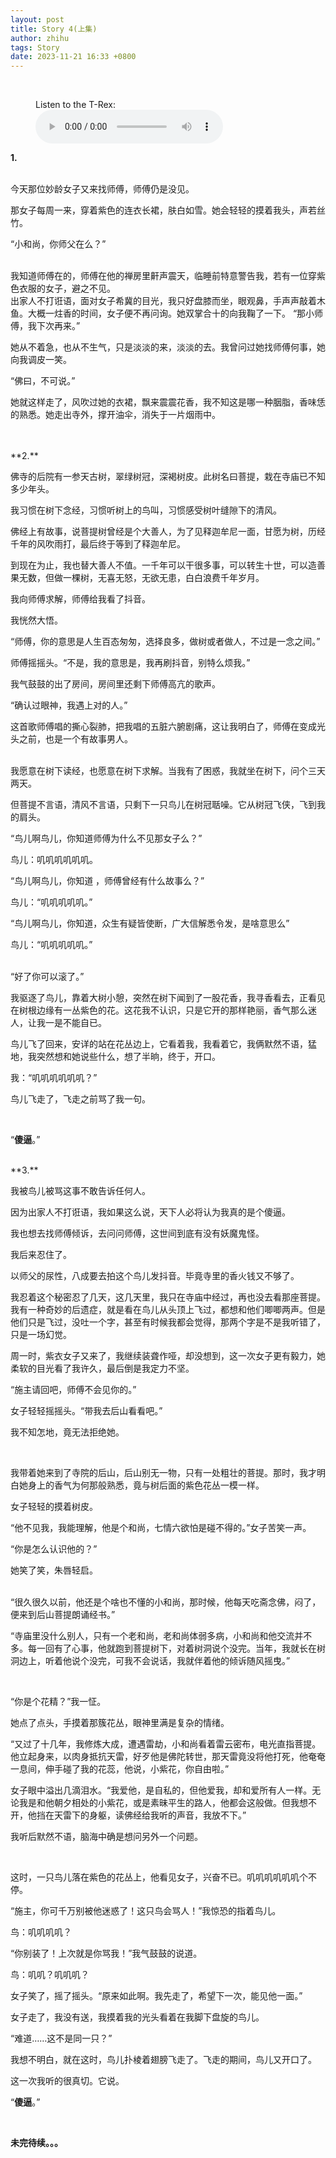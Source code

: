 ```yaml
---
layout: post
title: Story 4(上集)
author: zhihu
tags: Story
date: 2023-11-21 16:33 +0800
---
```

<br>

<figure>
  <figcaption>Listen to the T-Rex:</figcaption>
  <audio controls src="ttsmaker-file-2023-11-21-17-25-36.mp3">
    <a href="/media/cc0-audio/t-rex-roar.mp3"> Download audio </a>
  </audio>
</figure>


**1.**

<br>
今天那位妙龄女子又来找师傅，师傅仍是没见。


那女子每周一来，穿着紫色的连衣长裙，肤白如雪。她会轻轻的摸着我头，声若丝竹。

“小和尚，你师父在么？”

<br>
我知道师傅在的，师傅在他的禅房里鼾声震天，临睡前特意警告我，若有一位穿紫色衣服的女子，避之不见。

<br>
出家人不打诳语，面对女子希冀的目光，我只好盘膝而坐，眼观鼻，手声声敲着木鱼。大概一炷香的时间，女子便不再问询。她双掌合十的向我鞠了一下。
“那小师傅，我下次再来。”

她从不着急，也从不生气，只是淡淡的来，淡淡的去。我曾问过她找师傅何事，她向我调皮一笑。

“佛曰，不可说。”

她就这样走了，风吹过她的衣裙，飘来震震花香，我不知这是哪一种胭脂，香味恁的熟悉。她走出寺外，撑开油伞，消失于一片烟雨中。


<br>
<br>
**2.**

佛寺的后院有一参天古树，翠绿树冠，深褐树皮。此树名曰菩提，栽在寺庙已不知多少年头。

我习惯在树下念经，习惯听树上的鸟叫，习惯感受树叶缝隙下的清风。


佛经上有故事，说菩提树曾经是个大善人，为了见释迦牟尼一面，甘愿为树，历经千年的风吹雨打，最后终于等到了释迦牟尼。


到现在为止，我也替大善人不值。一千年可以干很多事，可以转生十世，可以造善果无数，但做一棵树，无喜无怒，无欲无患，白白浪费千年岁月。


我向师傅求解，师傅给我看了抖音。


我恍然大悟。

“师傅，你的意思是人生百态匆匆，选择良多，做树或者做人，不过是一念之间。”


师傅摇摇头。“不是，我的意思是，我再刷抖音，别特么烦我。”

我气鼓鼓的出了房间，房间里还剩下师傅高亢的歌声。

“确认过眼神，我遇上对的人。”

这首歌师傅唱的撕心裂肺，把我唱的五脏六腑剧痛，这让我明白了，师傅在变成光头之前，也是一个有故事男人。


<br>
我愿意在树下读经，也愿意在树下求解。当我有了困惑，我就坐在树下，问个三天两天。

但菩提不言语，清风不言语，只剩下一只鸟儿在树冠聒噪。它从树冠飞侠，飞到我的肩头。

“鸟儿啊鸟儿，你知道师傅为什么不见那女子么？”

鸟儿：叽叽叽叽叽叽。

“鸟儿啊鸟儿，你知道 ，师傅曾经有什么故事么？”

鸟儿：“叽叽叽叽叽。”

“鸟儿啊鸟儿，你知道，众生有疑皆使断，广大信解悉令发，是啥意思么”

鸟儿：“叽叽叽叽叽。”


<br>
“好了你可以滚了。”

我驱逐了鸟儿，靠着大树小憩，突然在树下闻到了一股花香，我寻香看去，正看见在树根边缘有一丛紫色的花。这花我不认识，只是它开的那样艳丽，香气那么迷人，让我一是不能自已。

鸟儿飞了回来，安详的站在花丛边上，它看着我，我看着它，我俩默然不语，猛地，我突然想和她说些什么，想了半晌，终于，开口。

我：“叽叽叽叽叽叽？”

鸟儿飞走了，飞走之前骂了我一句。

<br>

“**傻逼**。”




<br>
**3.**

我被鸟儿被骂这事不敢告诉任何人。

因为出家人不打诳语，我如果这么说，天下人必将认为我真的是个傻逼。

我也想去找师傅倾诉，去问问师傅，这世间到底有没有妖魔鬼怪。

我后来忍住了。

以师父的尿性，八成要去拍这个鸟儿发抖音。毕竟寺里的香火钱又不够了。
<br>


我忍着这个秘密忍了几天，这几天里，我只在寺庙中经过，再也没去看那座菩提。我有一种奇妙的后遗症，就是看在鸟儿从头顶上飞过，都想和他们唧唧两声。但是他们只是飞过，没吐一个字，甚至有时候我都会觉得，那两个字是不是我听错了，只是一场幻觉。



周一时，紫衣女子又来了，我继续装聋作哑，却没想到，这一次女子更有毅力，她柔软的目光看了我许久，最后倒是我定力不坚。

“施主请回吧，师傅不会见你的。”

女子轻轻摇摇头。“带我去后山看看吧。”

我不知怎地，竟无法拒绝她。

<br>

我带着她来到了寺院的后山，后山别无一物，只有一处粗壮的菩提。那时，我才明白她身上的香气为何那般熟悉，竟与树后面的紫色花丛一模一样。

女子轻轻的摸着树皮。

“他不见我，我能理解，他是个和尚，七情六欲怕是碰不得的。”女子苦笑一声。

“你是怎么认识他的？”

她笑了笑，朱唇轻启。


<br>
“很久很久以前，他还是个啥也不懂的小和尚，那时候，他每天吃斋念佛，闷了，便来到后山菩提朗诵经书。”



“寺庙里没什么别人，只有一个老和尚，老和尚体弱多病，小和尚和他交流并不多。每一回有了心事，他就跑到菩提树下，对着树洞说个没完。当年，我就长在树洞边上，听着他说个没完，可我不会说话，我就伴着他的倾诉随风摇曳。”

<br>

“你是个花精？”我一怔。

她点了点头，手摸着那簇花丛，眼神里满是复杂的情绪。

“又过了十几年，我修炼大成，遭遇雷劫，小和尚看着雷云密布，电光直指菩提。他立起身来，以肉身抵抗天雷，好歹他是佛陀转世，那天雷竟没将他打死，他奄奄一息间，伸手碰了我的花蕊，他说，小紫花，你自由啦。”



女子眼中溢出几滴泪水。“我爱他，是自私的，但他爱我，却和爱所有人一样。无论我是和他朝夕相处的小紫花，或是素昧平生的路人，他都会这般做。但我想不开，他挡在天雷下的身躯，读佛经给我听的声音，我放不下。”



我听后默然不语，脑海中确是想问另外一个问题。

<br>

这时，一只鸟儿落在紫色的花丛上，他看见女子，兴奋不已。叽叽叽叽叽叽个不停。

“施主，你可千万别被他迷惑了！这只鸟会骂人！”我惊恐的指着鸟儿。

鸟：叽叽叽叽？

“你别装了！上次就是你骂我！”我气鼓鼓的说道。

鸟：叽叽？叽叽叽？
<br>

女子笑了，摇了摇头。“原来如此啊。我先走了，希望下一次，能见他一面。”

女子走了，我没有送，我摸着我的光头看着在我脚下盘旋的鸟儿。

“难道……这不是同一只？”

我想不明白，就在这时，鸟儿扑棱着翅膀飞走了。飞走的期间，鸟儿又开口了。
<br>

这一次我听的很真切。它说。



“**傻逼**。”

<br>

**未完待续。。。**

